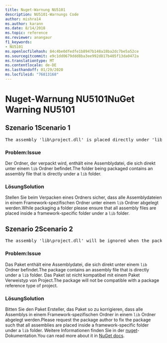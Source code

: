 ```yaml
---
title: Nuget-Warnung NU5101
description: NU5101-Warnungs Code
author: mishra14
ms.author: karann
ms.date: 8/14/2018
ms.topic: reference
ms.reviewer: anangaur
f1_keywords:
- NU5101
ms.openlocfilehash: 84c4be0dfedfe1b8947b148a18ba2dc7be5a52ce
ms.sourcegitcommit: e9c1dd0679ddd8ba3ee992d817b405f13da0472a
ms.translationtype: MT
ms.contentlocale: de-DE
ms.lasthandoff: 01/29/2020
ms.locfileid: "76813168"
---
```

# <a name="nuget-warning-nu5101"></a><span data-ttu-id="cc55e-103">Nuget-Warnung NU5101</span><span class="sxs-lookup"><span data-stu-id="cc55e-103">NuGet Warning NU5101</span></span>

## <a name="scenario-1"></a><span data-ttu-id="cc55e-104">Szenario 1</span><span class="sxs-lookup"><span data-stu-id="cc55e-104">Scenario 1</span></span>
<pre>The assembly 'lib\project.dll' is placed directly under 'lib' folder. It is recommended that assemblies be placed inside a framework-specific folder. Move it into a framework-specific folder.</pre>

### <a name="issue"></a><span data-ttu-id="cc55e-105">Problem:</span><span class="sxs-lookup"><span data-stu-id="cc55e-105">Issue</span></span>

<span data-ttu-id="cc55e-106">Der Ordner, der verpackt wird, enthält eine Assemblydatei, die sich direkt unter einem `lib` Ordner befindet.</span><span class="sxs-lookup"><span data-stu-id="cc55e-106">The folder being packaged contains an assembly file that is directly under a `lib` folder.</span></span>


### <a name="solution"></a><span data-ttu-id="cc55e-107">Lösung</span><span class="sxs-lookup"><span data-stu-id="cc55e-107">Solution</span></span>

<span data-ttu-id="cc55e-108">Stellen Sie beim Verpacken eines Ordners sicher, dass alle Assemblydateien in einem Framework-spezifischen Ordner unter einem `lib` Ordner abgelegt werden.</span><span class="sxs-lookup"><span data-stu-id="cc55e-108">While packaging a folder please ensure that all assembly files are placed inside a framework-specific folder under a `lib` folder.</span></span>


## <a name="scenario-2"></a><span data-ttu-id="cc55e-109">Szenario 2</span><span class="sxs-lookup"><span data-stu-id="cc55e-109">Scenario 2</span></span>
<pre>The assembly 'lib\project.dll' will be ignored when the package is installed after the migration.</pre>

### <a name="issue"></a><span data-ttu-id="cc55e-110">Problem:</span><span class="sxs-lookup"><span data-stu-id="cc55e-110">Issue</span></span>

<span data-ttu-id="cc55e-111">Das Paket enthält eine Assemblydatei, die sich direkt unter einem `lib` Ordner befindet.</span><span class="sxs-lookup"><span data-stu-id="cc55e-111">The package contains an assembly file that is directly under a `lib` folder.</span></span> <span data-ttu-id="cc55e-112">Das Paket ist nicht kompatibel mit einem Paket Verweistyp von Project.</span><span class="sxs-lookup"><span data-stu-id="cc55e-112">The package will not be compatible with a package reference type of project.</span></span>


### <a name="solution"></a><span data-ttu-id="cc55e-113">Lösung</span><span class="sxs-lookup"><span data-stu-id="cc55e-113">Solution</span></span>

<span data-ttu-id="cc55e-114">Bitten Sie den Paket Ersteller, das Paket so zu korrigieren, dass alle Assemblys in einem Framework-spezifischen Ordner in einem `lib` Ordner abgelegt werden.</span><span class="sxs-lookup"><span data-stu-id="cc55e-114">Please request the package author to fix the package such that all assemblies are placed inside a framework-specific folder under a `lib` folder.</span></span> <span data-ttu-id="cc55e-115">Weitere Informationen finden Sie in der [nuget](../../consume-packages/migrate-packages-config-to-package-reference.md)-Dokumentation.</span><span class="sxs-lookup"><span data-stu-id="cc55e-115">You can read more about it in [NuGet docs](../../consume-packages/migrate-packages-config-to-package-reference.md).</span></span>
